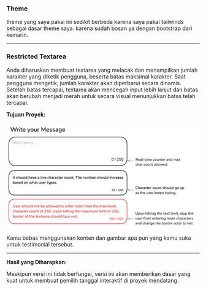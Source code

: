 ### Theme
theme yang saya pakai ini sedikit berbeda karena saya pakai tailwinds sebagai dasar theme saya. karena sudah bosan ya dengan bootstrap dari kemarin.

---

### Restricted Textarea

Anda diharuskan membuat textarea yang melacak dan menampilkan jumlah karakter yang diketik pengguna, beserta batas maksimal karakter. Saat pengguna mengetik, jumlah karakter akan diperbarui secara dinamis. Setelah batas tercapai, textarea akan mencegah input lebih lanjut dan batas akan berubah menjadi merah untuk secara visual menunjukkan batas telah tercapai.

**Tujuan Proyek:**



![testimonial card](image/textarea-input-vdclr.png)

Kamu bebas menggunakan konten dan gambar apa pun yang kamu suka untuk testimonial tersebut.

---

**Hasil yang Diharapkan:**

Meskipun versi ini tidak berfungsi, versi ini akan memberikan dasar yang kuat untuk membuat pemilih tanggal interaktif di proyek mendatang.